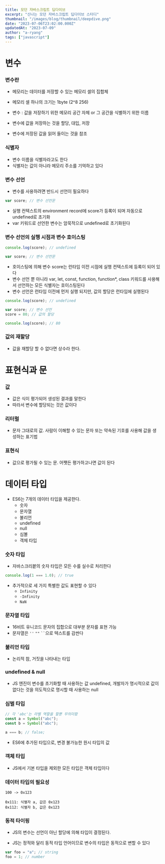 ```yaml
---
title: 모던 자바스크립트 딥다이브
excerpt: "신나는 모던 자바스크립트 딥다이브 스터디"
thumbnail: "/images/blog/thumbnail/deepdive.png"
date: "2023-07-06T23:02:00.000Z"
updatedAt: "2023-07-09"
author: "a-ryang"
tags: ["javascript"]
---
```


# 변수

### 변수란

- 메모리는 데이터를 저장할 수 있는 메모리 셀의 집합체
- 메모리 셀 하나의 크기는 1byte (2^8 256)

- 변수 : 값을 저장하기 위한 메모리 공간 자체 or 그 공간을 식별하기 위한 이름
- 변수에 값을 저장하는 것을 할당, 대입, 저장
- 변수에 저장된 값을 읽어 들이는 것을 참조

### 식별자

- 변수 이름을 식별자라고도 한다
- 식별자는 값이 아니라 메모리 주소를 기억하고 있다

### 변수 선언

- 변수를 사용하려면 반드시 선언이 필요하다

```js
var score; // 변수 선언문
```

- 실행 컨텍스트의 environment record에 score가 등록이 되며 자동으로 undefined로 초기화
- var 키워드로 선언한 변수는 암묵적으로 undefined로 초기화된다

### 변수 선언의 실행 시점과 변수 호이스팅

```js
console.log(score); // undefined

var score; // 변수 선언문
```

- 호이스팅에 의해 변수 score는 런타임 이전 시점에 실행 컨텍스트에 등록이 되어 있다
- 변수 선언 뿐 아니라 var, let, const, function, function\*, class 키워드를 사용해서 선언하는 모든 식별자는 호이스팅된다
- 변수 선언은 런타임 이전에 먼저 실행 되지만, 값의 할당은 런타임에 실행된다

```js
console.log(score); // undefined

var score; // 변수 선언
score = 80; // 값의 할당

console.log(score); // 80
```

### 값의 재할당

- 값을 재할당 할 수 없다면 상수라 한다.

# 표현식과 문

### 값

- 값은 식이 평가되어 생성된 결과를 말한다
- 따라서 변수에 할당되는 것은 값이다

### 리터럴

- 문자 그대로의 값. 사람이 이해할 수 있는 문자 또는 약속된 기호를 사용해 값을 생성하는 표기법

### 표현식

- 값으로 평가될 수 있는 문. 어쨋든 평가하고나면 값이 된다

# 데이터 타입

- ES6는 7개의 데이터 타입을 제공한다.
  - 숫자
  - 문자열
  - 불리언
  - undefined
  - null
  - 심볼
  - 객체 타입

### 숫자 타입

- 자바스크리븥의 숫자 타입은 모든 수를 실수로 처리한다

```js
console.log(1 === 1.0); // true
```

- 추가적으로 세 가지 특별한 값도 표현할 수 있다
  - `Infinity`
  - `-Infinity`
  - `NaN`

### 문자열 타입

- 16비트 유니코드 문자의 집합으로 대부분 문자를 표현 가능
- 문자열은 `''` `""` ` `` `으로 텍스트를 감싼다

### 불리언 타입

- 논리적 참, 거짓을 나타내는 타입

### undefined & null

- JS 엔진이 변수를 초기화할 때 사용하는 값 undefined, 개발자가 명시적으로 값이 없다는 것을 의도적으로 명시할 때 사용하는 null

### 심벌 타입

```js
// 각 'abc'는 라벨 역할을 할뿐 무의미함
const a = Symbol("abc");
const b = Symbol("abc");

a === b; // false;
```

- ES6에 추가된 타입으로, 변경 불가능한 원시 타입의 값

### 객체 타입

- JS에서 기본 타입을 제외한 모든 타입은 객체 타입이다

### 데이터 타입의 필요성

```
100 -> 0x123

0x111: 식별자 a, 값은 0x123
0x112: 식별자 b, 값은 0x123
```

### 동적 타이핑

- JS의 변수는 선언이 아닌 할당에 의해 타입이 결정된다.

- JS는 정적와 달리 동적 타입 언어이므로 변수의 타입은 동적으로 변할 수 있다

```js
var foo = "a"; // string
foo = 1; // number
```
